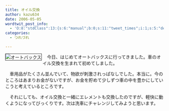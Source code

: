 ```yaml
---
title: オイル交換
author: kazu634
date: 2006-05-05
wordtwit_post_info:
  - 'O:8:"stdClass":13:{s:6:"manual";b:0;s:11:"tweet_times";i:1;s:5:"delay";i:0;s:7:"enabled";i:1;s:10:"separation";s:2:"60";s:7:"version";s:3:"3.7";s:14:"tweet_template";b:0;s:6:"status";i:2;s:6:"result";a:0:{}s:13:"tweet_counter";i:2;s:13:"tweet_log_ids";a:1:{i:0;i:2339;}s:9:"hash_tags";a:0:{}s:8:"accounts";a:1:{i:0;s:7:"kazu634";}}'
categories:
  - つれづれ

---
```

<div class="section">
<p>
<a href="http://chizumado.jp/view?position_id=351951" onclick="__gaTracker('send', 'event', 'outbound-article', 'http://chizumado.jp/view?position_id=351951', '');" target="_blank"><img alt="オートバックス" align="left" src="http://chizumado.jp/RasterMap?position_id=351951" border="1" /></a>
</p></p> 
  
<p>
    　今日、はじめてオートバックスに行ってきました。車のオイル交換を生まれて初めてしました。
</p></p> 
  
<p>
    　車用品がたくさん並んでいて、物欲が刺激されっぱなしでした。本当に。今のところはあまりお金がないですが、お金を貯めて少しずつ車の中を豊かにしていこうと考えているところです。
</p></p> 
  
<p>
    　それにしても、オイル交換と一緒にエレメントも交換したのですが、軽快に動くようになってびっくりです。次は洗車にチャレンジしてみようと思います。
</p>
</div>
